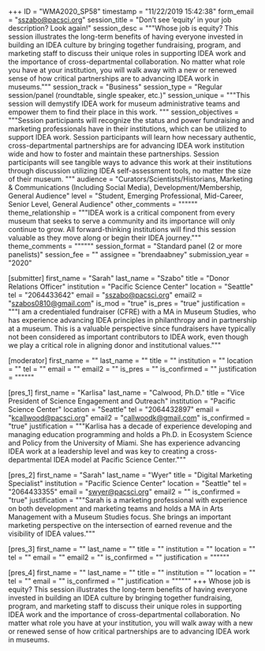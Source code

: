 +++
ID = "WMA2020_SP58"
timestamp = "11/22/2019 15:42:38"
form_email = "sszabo@pacsci.org"
session_title = "Don’t see ‘equity’ in your job description? Look again!"
session_desc = """Whose job is equity? This session illustrates the long-term benefits of having everyone invested in building an IDEA culture by bringing together fundraising, program, and marketing staff to discuss their unique roles in supporting IDEA work and the importance of cross-departmental collaboration. No matter what role you have at your institution, you will walk away with a new or renewed sense of how critical partnerships are to advancing IDEA work in museums."""
session_track = "Business"
session_type = "Regular session/panel (roundtable, single speaker, etc.)"
session_unique = """This session will demystify IDEA work for museum administrative teams and empower them to find their place in this work. """
session_objectives = """Session participants will recognize the status and power fundraising and marketing professionals have in their institutions, which can be utilized to support IDEA work.
Session participants will learn how necessary authentic, cross-departmental partnerships are for advancing IDEA work institution wide and how to foster and maintain these partnerships.
Session participants will see tangible ways to advance this work at their institutions through discussion utilizing IDEA self-assessment tools, no matter the size of their museum.
"""
audience = "Curators/Scientists/Historians, Marketing & Communications (Including Social Media), Development/Membership, General Audience"
level = "Student, Emerging Professional, Mid-Career, Senior Level, General Audience"
other_comments = """"""
theme_relationship = """IDEA work is a critical component from every museum that seeks to serve a community and its importance will only continue to grow. All forward-thinking institutions will find this session valuable as they move along or begin their IDEA journey."""
theme_comments = """"""
session_format = "Standard panel (2 or more panelists)"
session_fee = ""
assignee = "brendaabney"
submission_year = "2020"

[submitter]
first_name = "Sarah"
last_name = "Szabo"
title = "Donor Relations Officer"
institution = "Pacific Science Center"
location = "Seattle"
tel = "2064433642"
email = "sszabo@pacsci.org"
email2 = "szabos0810@gmail.com"
is_mod = "true"
is_pres = "true"
justification = """I am a credentialed fundraiser (CFRE) with a MA in Museum Studies, who has experience advancing IDEA principles in philanthropy and in partnership at a museum. This is a valuable perspective since fundraisers have typically not been considered as important contributors to IDEA work, even though we play a critical role in aligning donor and institutional values."""

[moderator]
first_name = ""
last_name = ""
title = ""
institution = ""
location = ""
tel = ""
email = ""
email2 = ""
is_pres = ""
is_confirmed = ""
justification = """"""

[pres_1]
first_name = "Karlisa"
last_name = "Calwood, Ph.D."
title = "Vice President of Science Engagement and Outreach"
institution = "Pacific Science Center"
location = "Seattle"
tel = "2064432897"
email = "kcallwood@pacsci.org"
email2 = "callwoodk@gmail.com"
is_confirmed = "true"
justification = """Karlisa has a decade of experience developing and managing education programming and holds a Ph.D. in Ecosystem Science and Policy from the University of Miami. She has experience advancing IDEA work at a leadership level and was key to creating a cross-departmental IDEA model at Pacific Science Center."""

[pres_2]
first_name = "Sarah"
last_name = "Wyer"
title = "Digital Marketing Specialist"
institution = "Pacific Science Center"
location = "Seattle"
tel = "2064433355"
email = "swyer@pacsci.org"
email2 = ""
is_confirmed = "true"
justification = """Sarah is a marketing professional with experience on both development and marketing teams and holds a MA in Arts Management with a Museum Studies focus. She brings an important marketing perspective on the intersection of earned revenue and the visibility of IDEA values."""

[pres_3]
first_name = ""
last_name = ""
title = ""
institution = ""
location = ""
tel = ""
email = ""
email2 = ""
is_confirmed = ""
justification = """"""

[pres_4]
first_name = ""
last_name = ""
title = ""
institution = ""
location = ""
tel = ""
email = ""
is_confirmed = ""
justification = """"""
+++
Whose job is equity? This session illustrates the long-term benefits of having everyone invested in building an IDEA culture by bringing together fundraising, program, and marketing staff to discuss their unique roles in supporting IDEA work and the importance of cross-departmental collaboration. No matter what role you have at your institution, you will walk away with a new or renewed sense of how critical partnerships are to advancing IDEA work in museums.